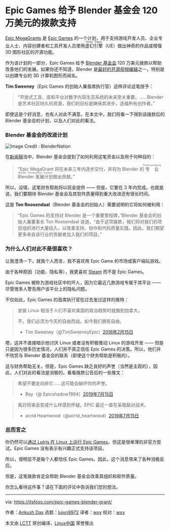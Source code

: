 [#]: collector: (lujun9972)
[#]: translator: (wxy)
[#]: reviewer: (wxy)
[#]: publisher: (wxy)
[#]: url: (https://linux.cn/article-11121-1.html)
[#]: subject: (Epic Games Backs Blender Foundation with $1.2m Epic MegaGrants)
[#]: via: (https://itsfoss.com/epic-games-blender-grant/)
[#]: author: (Ankush Das https://itsfoss.com/author/ankush/)

Epic Games 给予 Blender 基金会 120 万美元的拨款支持
======

[Epic MegaGrants][1] 是 [Epic Games][2] 的一个计划，用于支持游戏开发人员、企业专业人士、内容创建者和工具开发人员使用<ruby>虚幻引擎<rt>Unreal Engine</rt></ruby>（UE）做出神奇的作品或增强 3D 图形社区的开源功能。

作为该计划的一部分，Epic Games 给予 [Blender 基金会][3] 120 万美元拨款以帮助改善他们的发展。如果你还不知道，Blender 是[最好的开源视频编辑][4]之一，特别是以创建专业的 3D 计算机图形而闻名。

**Tim Sweeney**（Epic Games 的创始人兼首席执行官）这样评论这笔授予：

> “开放式工具、库和平台对数字内容生态系统的未来至关重要。……Blender 是艺术社区持久的资源，我们的目标是确保其进步，造福所有创作者。”

即使这是个好消息，也有人对此不满意。在本文中，我们将看一下得到该拨款后的 Blender 基金会的计划，以及人们对此的看法。

### Blender 基金会的改进计划

![Image Credit : BlenderNation][5]

在[新闻稿][6]当中，Blender 基金会提到了如何利用这笔资金以及用于何种目的：

> “Epic MegaGrant 将在未来三年内逐步交付，并将为 Blender 的<ruby>专业 Blender 发展计划<rt>Professionalizing Blender Development Initiative</rt></ruby>做出贡献。”

所以，没错，这笔财务帮助将以现金提供 —— 但是，它要在 3 年内完成。也就是说，我们要期待 Blender 基金会及其软件质量得到重大改进还有很长时间。

这是 **Ton Roosendaal**（Blender 基金会的创始人）需要说明的它将如何被利用：

> “Epic Games 的支持对 Blender 是一个重要里程碑，”Blender 基金会的创始人兼董事长 Ton Roosendaal 说道。“由于这项拨款，我们将对我们的项目组织进行大量投入，以改善支持、协作和代码质量实践。因此，我们期望更多来自该行业的贡献者加入我们的项目。”

### 为什么人们对此不是很喜欢？

让我澄清一下，就我个人而言，我不喜欢用 Epic Game 的市场或客户端玩游戏。

由于各种原因（功能、隐私等），我更喜欢 [Steam][7] 而不是 Epic Games。

Epic Games 被称为游戏社区中的坏人，因为它最近几款游戏专属于其平台 —— 尽管很多人警告用户该平台上的隐私问题。

不仅如此，Epic Games 的首席执行官在过去发过这样的推特：

> 安装 Linux 相当于人们不喜欢美国的政治趋势时就搬到加拿大。
>
> 不，我们必须为今天的自由而战，如今我们拥有自由。
>
>  -  Tim Sweeney（@TimSweeneyEpic）[2018年2月15日][8]

嗯，这并不直接暗示他讨厌 Linux 或者没有积极推动 Linux 的游戏开发 —— 但是只是因为很多历史情况，人们并不真正信任 Epic Games 的决策。所以，他们并不欣赏与 Blender 基金会的联系（即使这个财务帮助是积极的）。

这与财务帮助无关。但是，Epic Games 缺乏良好的声誉（当然是主观的），因此，人们对此的看法是消极的。看看拨款公告后的一些推文：

> 希望不要走向排它……这可能会破坏你的声誉。
>
>  -  Ray（@ Epicshadow1994）[2019年7月15日][9]

> 我对将来会变成什么样感到怀疑。EPIC 最近一直在采取敌对战术。
>
>  - acrid Heartwood（@acrid_heartwood）[2019年7月15日][10]

### 总而言之

你仍然可以[通过 Lutris 在 Linux 上运行 Epic Games][11]，但这是很单薄的非官方尝试。Epic Games 没有表示有兴趣正式支持该项目。

所以，很明显不是每个人都信任 Epic Games。因此，这个消息带来了各种消极反应。

但是，这笔拨款肯定会帮助 Blender 基金会改善其组织和软件质量。

你怎么看待这件事？请在下面的评论中告诉我们您的想法。

--------------------------------------------------------------------------------

via: https://itsfoss.com/epic-games-blender-grant/

作者：[Ankush Das][a]
选题：[lujun9972][b]
译者：[wxy](https://github.com/wxy)
校对：[wxy](https://github.com/wxy)

本文由 [LCTT](https://github.com/LCTT/TranslateProject) 原创编译，[Linux中国](https://linux.cn/) 荣誉推出

[a]: https://itsfoss.com/author/ankush/
[b]: https://github.com/lujun9972
[1]: https://www.unrealengine.com/en-US/megagrants
[2]: https://www.epicgames.com/store/en-US/
[3]: https://www.blender.org/
[4]: https://itsfoss.com/open-source-video-editors/
[5]: https://i1.wp.com/itsfoss.com/wp-content/uploads/2019/07/epic-games-blender-megagrant.jpg?resize=800%2C450&ssl=1
[6]: https://www.blender.org/press/epic-games-supports-blender-foundation-with-1-2-million-epic-megagrant/
[7]: https://itsfoss.com/install-steam-ubuntu-linux/
[8]: https://twitter.com/TimSweeneyEpic/status/964284402741149698?ref_src=twsrc%5Etfw
[9]: https://twitter.com/Epicshadow1994/status/1150787326626263042?ref_src=twsrc%5Etfw
[10]: https://twitter.com/acrid_heartwood/status/1150789691979030528?ref_src=twsrc%5Etfw
[11]: https://linux.cn/article-10968-1.html
